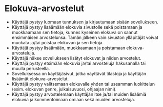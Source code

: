 # Elokuva-arvostelut

* Käyttäjä pystyy luomaan tunnuksen ja kirjautumaan sisään sovellukseen.
* Käyttäjä pystyy lisäämään elokuvia sivustolle sekä poistamaan ja muokkaamaan sen tietoja, kunnes kyseinen elokuva on saanut ensimmäisen arvostelunsa. Tämän jälkeen vain sivuston ylläpitäjät voivat muokata ja/tai poistaa elokuvan ja sen tietoja.
* Käyttäjä pystyy lisäämään, muokkaamaan ja poistamaan elokuva-arvosteluja.
* Käyttäjä näkee sovellukseen lisätyt elokuvat ja niiden arvostelut.
* Käyttäjä pystyy etsimään elokuvia ja/tai arvosteluja hakusanalla tai muulla perusteella.
* Sovelluksessa on käyttäjäsivut, jotka näyttävät tilastoja ja käyttäjän lisäämät elokuva-arvostelut.
* Käyttäjä pystyy valitsemaan elokuvalle yhden tai useamman luokittelun (esim. elokuvan genre, julkaisuvuosi, ohjaajan nimi).
* Käyttäjä pystyy arvostelemaan käyttäjän itse ja/tai muiden lisäämiä elokuvia ja kommentoimaan omiaan sekä muiden arvosteluja.
